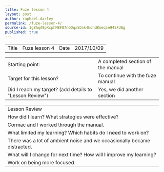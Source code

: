 ```yaml
---
title: Fuze lesson 4
layout: post
author: raphael.darley
permalink: /fuze-lesson-4/
source-id: 1g8hqA9pXcphM8F87nQOqxSDak4kohdKmeq5e94SFJWg
published: true
---
```

<table>
  <tr>
    <td>Title</td>
    <td>Fuze lesson 4</td>
    <td>Date</td>
    <td>2017/10/09</td>
  </tr>
</table>


<table>
  <tr>
    <td>Starting point:</td>
    <td>A completed section of the manual</td>
  </tr>
  <tr>
    <td>Target for this lesson?</td>
    <td>To continue with the fuze manual</td>
  </tr>
  <tr>
    <td>Did I reach my target? 
(add details to "Lesson Review")</td>
    <td> Yes, we did another section</td>
  </tr>
</table>


<table>
  <tr>
    <td>Lesson Review</td>
  </tr>
  <tr>
    <td>How did I learn? What strategies were effective? </td>
  </tr>
  <tr>
    <td>Cormac and I worked through the manual.</td>
  </tr>
  <tr>
    <td>What limited my learning? Which habits do I need to work on? </td>
  </tr>
  <tr>
    <td>There was a lot of ambient noise and we occasionally became distracted.</td>
  </tr>
  <tr>
    <td>What will I change for next time? How will I improve my learning?</td>
  </tr>
  <tr>
    <td>Work on being more focused.</td>
  </tr>
</table>


